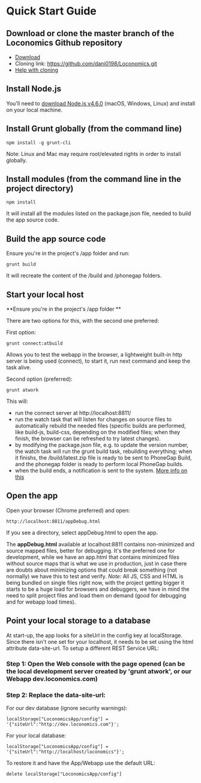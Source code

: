 # Quick Start Guide

## Download or clone the master branch of the Loconomics Github repository
- [Download](https://github.com/dani0198/Loconomics/archive/master.zip)
- Cloning link: https://github.com/dani0198/Loconomics.git
- [Help with cloning](https://help.github.com/articles/cloning-a-repository/)

## Install Node.js

You'll need to [download Node.js v4.6.0](https://nodejs.org/en/download/) (macOS, Windows, Linux) and install on your local machine.

## Install Grunt globally (from the command line)
```
npm install -g grunt-cli
```
Note: Linux and Mac may require root/elevated rights in order to install globally.

## Install modules (from the command line in the project directory)
```
npm install
```
It will install all the modules listed on the package.json file, needed to build the app source code.

## Build the app source code

Ensure you're in the project's /app folder and run:
```
grunt build
```
It will recreate the content of the /build and /phonegap folders.

## Start your local host

**Ensure you're in the project's /app folder **

There are two options for this, with the second one preferred:

First option:
```
grunt connect:atbuild
```
Allows you to test the webapp in the browser, a lightweight built-in http server is being used (connect), to start it, run next command and keep the task alive.

Second option (preferred):
```
grunt atwork
```
This will:
- run the connect server at http://localhost:8811/
- run the watch task that will listen for changes on source files to automatically rebuild the needed files (specific builds are performed, like build-js, build-css, depending on the modified files; when they finish, the browser can be refreshed to try latest changes).
- by modifying the package.json file, e.g. to update the version number, the watch task will run the grunt build task, rebuilding everything; when it finishs, the /build/latest.zip file is ready to be sent to PhoneGap Build, and the phonegap folder is ready to perform local PhoneGap builds.
- when the build ends, a notification is sent to the system. [More info on this](https://github.com/dylang/grunt-notify)

## Open the app

Open your browser (Chrome preferred) and open:
```
http://localhost:8811/appDebug.html
```
If you see a directory, select appDebug.html to open the app.

The **appDebug.html** available at localhost:8811 contains non-minimized and source mapped files, better for debugging. It's the preferred one for development, while we have an app.html that contains minimized files without source maps that is what we use in production, just in case there are doubts about minimizing options that could break something (not normally) we have this to test and verify.
*Note:* All JS, CSS and HTML is being bundled on single files right now, with the project getting bigger it starts to be a huge load for browsers and debuggers, we have in mind the need to split project files and load them on demand (good for debugging and for webapp load times).


## Point your local storage to a database

At start-up, the app looks for a siteUrl in the config key at localStorage. Since there isn't one set for your localhost, it needs to be set using the html attribute data-site-url. To setup a different REST Service URL:

### Step 1: Open the Web console with the page opened (can be the local development server created by 'grunt atwork', or our Webapp dev.loconomics.com)

### Step 2: Replace the data-site-url:

For our dev database (ignore security warnings):
```
localStorage["LoconomicsApp/config"] = '{"siteUrl":"http://dev.loconomics.com"}';
```
For your local database:

```
localStorage["LoconomicsApp/config"] = '{"siteUrl":"http://localhost/loconomics"}';
```
To restore it and have the App/Webapp use the default URL:
```
delete localStorage["LoconomicsApp/config"]
```

